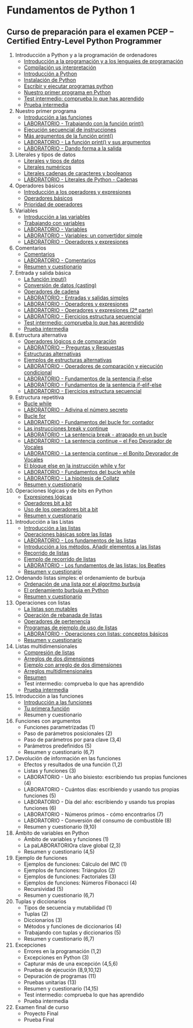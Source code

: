 # Fundamentos de Python 1
## Curso de preparación para el examen PCEP – Certified Entry-Level Python Programmer

1. Introducción a Python y a la programación de ordenadores
    * [Introducción a la programación y a los lenguajes de programación](contenido/unidad1/clase1.md)
    * [Compilación us interpretación](contenido/unidad1/clase2.md)
    * [Introducción a Python](contenido/unidad1/clase3.md)
    * [Instalación de Python](minidad1/clase4.md)
    * [Escribir y ejecutar programas python](contenido/unidad1/clase5.md)
    * [Nuestro primer programa en Python](contenido/unidad1/clase6.md)
    * [Test intermedio: comprueba lo que has aprendido](contenido/unidad1/test.md)
    * [Prueba intermedia](contenido/unidad1/prueba.md)
2. Nuestro primer programa
    * [Introducción a las funciones](contenido/unidad2/clase1.md)
    * [LABORATORIO - Trabajando con la función print()](contenido/unidad2/clase2.md)
    * [Ejecución secuencial de instrucciones](contenido/unidad2/clase3.md)
    * [Más argumentos de la función print()](contenido/unidad2/clase4.md)
    * [LABORATORIO - La función print() y sus argumentos](contenido/unidad2/clase5.md)
    * [LABORATORIO - Dando forma a la salida](contenido/unidad2/clase6.md)
3. Literales y tipos de datos
    * [Literales y tipos de datos](contenido/unidad3/clase1.md)
    * [Literales numéricos](contenido/unidad3/clase2.md)
    * [Literales cadenas de caracteres y booleanos](contenido/unidad3/clase3.md)
    * [LABORATORIO - Literales de Python - Cadenas](contenido/unidad3/clase4.md)
4. Operadores básicos
    * [Introducción a los operadores y expresiones](contenido/unidad4/clase1.md)
    * [Operadores básicos](contenido/unidad4/clase2.md)
    * [Prioridad de operadores](contenido/unidad4/clase3.md)
5. Variables
    * [Introducción a las variables](contenido/unidad5/clase1.md)
    * [Trabajando con variables](contenido/unidad5/clase2.md)
    * [LABORATORIO - Variables](contenido/unidad5/clase3.md)
    * [LABORATORIO - Variables: un convertidor simple](contenido/unidad5/clase4.md)
    * [LABORATORIO - Operadores y expresiones](contenido/unidad5/clase5.md)
6. Comentarios
    * [Comentarios](modulo2/seccion5/clase1.md)
    * [LABORATORIO - Comentarios](modulo2/seccion5/clase2.md)
    * [Resumen y cuestionario](modulo2/seccion5/clase3.md)
7. Entrada y salida básica
    * [La función input()](contenido/unidad7/clase1.md)
    * [Conversión de datos (casting)](contenido/unidad7/clase2.md)
    * [Operadores de cadena](contenido/unidad7/clase3.md)
    * [LABORATORIO - Entradas y salidas simples](contenido/unidad7/clase4.md)
    * [LABORATORIO - Operadores y expresiones](contenido/unidad7/clase5.md)
    * [LABORATORIO - Operadores y expresiones (2ª parte)](contenido/unidad7/clase6.md)
    * [LABORATORIO - Ejercicios estructura secuencial](contenido/unidad7/clase7.md)
    * [Test intermedio: comprueba lo que has aprendido](contenido/unidad7/test.md)
    * [Prueba intermedia](contenido/unidad7/prueba.md)
8. Estructura alternativa
    * [Operadores lógicos o de comparación](contenido/unidad8/clase1.md)
    * [LABORATORIO ‒ Preguntas y Respuestas](contenido/unidad8/clase2.md)
    * [Estructuras alternativas](contenido/unidad8/clase3.md)
    * [Ejemplos de estructuras alternativas](contenido/unidad8/clase4.md)
    * [LABORATORIO - Operadores de comparación y ejecución condicional](contenido/unidad8/clase5.md)
    * [LABORATORIO - Fundamentos de la sentencia if-else](contenido/unidad8/clase6.md)
    * [LABORATORIO - Fundamentos de la sentencia if-elif-else](contenido/unidad8/clase7.md)
    * [LABORATORIO - Ejercicios estructura secuencial](contenido/unidad8/clase8.md)
9. Estructura repetitiva
    * [Bucle while](contenido/unidad9/clase1.md)
    * [LABORATORIO - Adivina el número secreto](contenido/unidad9/clase2.md)
    * [Bucle for](contenido/unidad9/clase3.md)
    * [LABORATORIO - Fundamentos del bucle for: contador](contenido/unidad9/clase4.md)
    * [Las instrucciones break y continue](contenido/unidad9/clase5.md)
    * [LABORATORIO - La sentencia break - atrapado en un bucle](contenido/unidad9/clase6.md)
    * [LABORATORIO - La sentencia continue – el Feo Devorador de Vocales](contenido/unidad9/clase7.md)
    * [LABORATORIO - La sentencia continue – el Bonito Devorador de Vocales](contenido/unidad9/clase8.md)
    * [El bloque else en la instrucción while y for](contenido/unidad9/clase9.md)
    * [LABORATORIO - Fundamentos del bucle while](contenido/unidad9/clase10.md)
    * [LABORATORIO - La hipótesis de Collatz](contenido/unidad9/clase11.md)
    * [Resumen y cuestionario](contenido/unidad9/clase12.md)
10. Operaciones lógicas y de bits en Python
    * [Expresiones lógicas](modulo3/seccion3/clase1.md)
    * [Operadores bit a bit](modulo3/seccion3/clase2.md)
    * [Uso de los operadores bit a bit](modulo3/seccion3/clase3.md)
    * [Resumen y cuestionario](modulo3/seccion3/clase4.md)
11. Introducción a las Listas
    * [Introducción a las listas](modulo3/seccion4/clase1.md)
    * [Operaciones básicas sobre las listas](modulo3/seccion4/clase2.md)
    * [LABORATORIO - Los fundamentos de las listas](modulo3/seccion4/clase3.md)
    * [Introducción a los métodos. Añadir elementos a las listas](modulo3/seccion4/clase4.md)
    * [Recorrido de listas](modulo3/seccion4/clase5.md)
    * [Ejemplo de recorrido de listas](modulo3/seccion4/clase6.md)
    * [LABORATORIO - Los fundamentos de las listas: los Beatles](modulo3/seccion4/clase7.md)
    * [Resumen y cuestionario](modulo3/seccion4/clase8.md)
12. Ordenando listas simples: el ordenamiento de burbuja
    * [Ordenación de una lista por el algoritmo burbuja](modulo3/seccion5/clase1.md)
    * [El ordenamiento burbuja en Python](modulo3/seccion5/clase2.md)
    * [Resumen y cuestionario](modulo3/seccion5/clase3.md)
13. Operaciones con listas
    * [La listas son mutables](modulo3/seccion6/clase1.md)
    * [Operación de rebanada de listas](modulo3/seccion6/clase2.md)
    * [Operadores de pertenencia](modulo3/seccion6/clase3.md)
    * [Programas de ejemplo de uso de listas](modulo3/seccion6/clase4.md)
    * [LABORATORIO - Operaciones con listas: conceptos básicos](modulo3/seccion6/clase5.md)
    * [Resumen y cuestionario](modulo3/seccion6/clase7.md)
14. Listas multidimensionales
    * [Compresión de listas](modulo3/seccion7/clase1.md)
    * [Arreglos de dos dimensiones](modulo3/seccion7/clase2.md)
    * [Ejemplo con arreglo de dos dimensiones](modulo3/seccion7/clase3.md)
    * [Arreglos multidimensionales](modulo3/seccion7/clase4.md)
    * [Resumen](modulo3/seccion7/clase5.md)
    * Test intermedio: comprueba lo que has aprendido
    * [Prueba intermedia](modulo3/seccion8/test.md)
15. Introducción a las funciones
    * [Introducción a las funciones](modulo4/seccion1/clase1.md)
    * [Tu primera función](modulo4/seccion1/clase2.md)
    * Resumen y cuestionario
16. Funciones con argumentos
    * Funciones parametrizadas (1)
    * Paso de parámetros posicionales (2)
    * Paso de parámetros por para clave (3,4)
    * Parámetros predefinidos (5)
    * Resumen y cuestionario (6,7)
17. Devolución de información en las funciones
    * Efectos y resultados de una función (1,2)
    * Listas y funciones (3)
    * LABORATORIO - Un año bisiesto: escribiendo tus propias funciones (4)
    * LABORATORIO - Cuántos días: escribiendo y usando tus propias funciones (5)
    * LABORATORIO - Día del año: escribiendo y usando tus propias funciones (6)
    * LABORATORIO - Números primos - cómo encontrarlos (7)
    * LABORATORIO - Conversión del consumo de combustible (8)
    * Resumen y cuestionario (9,10)
18. Ámbito de variables en Python
    * Ámbito de variables y funciones (1)
    * La paLABORATORIOra clave global (2,3)
    * Resumen y cuestionario (4,5)    
19. Ejemplo de funciones
    * Ejemplos de funciones: Cálculo del IMC (1)
    * Ejemplos de funciones: Triángulos (2)
    * Ejemplos de funciones: Factoriales (3)
    * Ejemplos de funciones: Números Fibonacci (4)
    * Recursividad (5)
    * Resumen y cuestionario (6,7)
20. Tuplas y diccionarios
    * Tipos de secuencia y mutabilidad (1)
    * Tuplas (2)
    * Diccionarios (3)
    * Métodos  y funciones de diccionarios (4)
    * Trabajando con tuplas y diccionarios (5)
    * Resumen y cuestionario (6,7)
21. Excepciones
    * Errores en la programación (1,2)
    * Excepciones en Python (3)
    * Capturar más de una excepción (4,5,6)
    * Pruebas de ejecución (8,9,10,12)
    * Depuración de programas (11)
    * Pruebas unitarias (13)
    * Resumen y cuestionario (14,15)
    * Test intermedio: comprueba lo que has aprendido
    * Prueba intermedia
22. Examen final de curso
    * Proyecto Final
    * Prueba Final
